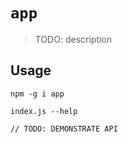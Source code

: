 # `app`

> TODO: description

## Usage

```
npm -g i app

index.js --help

// TODO: DEMONSTRATE API
```
